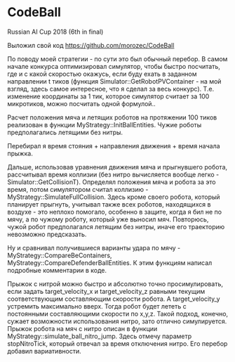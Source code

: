 # CodeBall
Russian AI Cup 2018 (6th in final)

Выложил свой код https://github.com/morozec/CodeBall

По поводу моей стратегии - по сути это был обычный перебор. В самом начале конкурса оптимизировал симулятор, чтобы быстро посчитать, где и с какой скоростью окажусь, если буду ехать в заданном направлении t тиков (функция Simulator::GetRobotPVContainer -  на мой взгляд, здесь самое интересное, что я сделал за весь конкурс). Т.е. изменение координаты за 1 тик, которое симулятор считает за 100 микротиков, можно посчитать одной формулой..

Расчет положения мяча и летящих роботов на протяжении 100 тиков реализован в функции MyStrategy::InitBallEntities. Чужие роботы предполагались летящими без нитры. 

Перебирал я время стояния + направления движения + время начала прыжка. 

Дальше, использовав уравнения движения мяча и прыгнувшего робота, рассчитывал время коллизии (без нитро вычисляется вообще легко - Simulator::GetCollisionT). 
Определял положения мяча и робота за это время, потом симулятором считал коллизию - MyStrategy::SimulateFullCollision. Здесь кроме своего робота, который планирует прыгнуть, учитывал также всех роботов, находящихся в воздухе - это неплохо помогало, особенно в защите, когда я бил не по мячу, а по чужому роботу, который уже выносил мяч. Повторюсь, чужой робот предполагался летящим без нитры, иначе его траекторию невозможно предсказать. 

Ну и сравнивал получившиеся варианты удара по мячу -  MyStrategy::CompareBeContainers, MyStrategy::CompareDefenderBallEntities. К этим функциям написал подробные комментарии в коде.

Прыжок с нитрой можно быстро и абсолютно точно просимулировать, если задать target_velocity_x и target_velocity_z равными текущим соответствующим составляющим скорости робота. А target_velocity_y устремить максимально вверх. Тогда робот будет лететь с постоянными составляющими скорости по x,y,z. Такой подход, конечно, сужает возможности использования нитро, зато отлично симулируется. Прыжок робота на мяч с нитро описан в функции MyStrategy::simulate_ball_nitro_jump. Здесь отмечу параметр stopNitroTick, который отвечал за время отключения нитро. Его перебор добавил вариативности.
